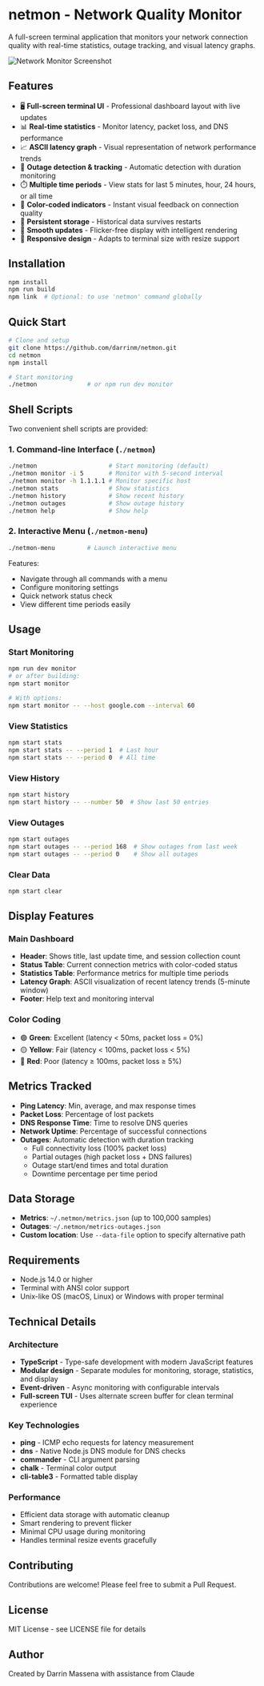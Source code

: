 # netmon - Network Quality Monitor

A full-screen terminal application that monitors your network connection quality with real-time statistics, outage tracking, and visual latency graphs.

![Network Monitor Screenshot](https://github.com/user-attachments/assets/b503cab5-af51-4657-b8a8-35ad9cf7fbdc)

## Features

- 🖥️ **Full-screen terminal UI** - Professional dashboard layout with live updates
- 📊 **Real-time statistics** - Monitor latency, packet loss, and DNS performance
- 📈 **ASCII latency graph** - Visual representation of network performance trends
- 🚨 **Outage detection & tracking** - Automatic detection with duration monitoring
- ⏱️ **Multiple time periods** - View stats for last 5 minutes, hour, 24 hours, or all time
- 🎨 **Color-coded indicators** - Instant visual feedback on connection quality
- 💾 **Persistent storage** - Historical data survives restarts
- 🔄 **Smooth updates** - Flicker-free display with intelligent rendering
- 📏 **Responsive design** - Adapts to terminal size with resize support

## Installation

```bash
npm install
npm run build
npm link  # Optional: to use 'netmon' command globally
```

## Quick Start

```bash
# Clone and setup
git clone https://github.com/darrinm/netmon.git
cd netmon
npm install

# Start monitoring
./netmon              # or npm run dev monitor
```

## Shell Scripts

Two convenient shell scripts are provided:

### 1. Command-line Interface (`./netmon`)
```bash
./netmon                    # Start monitoring (default)
./netmon monitor -i 5       # Monitor with 5-second interval
./netmon monitor -h 1.1.1.1 # Monitor specific host
./netmon stats              # Show statistics
./netmon history            # Show recent history
./netmon outages            # Show outage history
./netmon help               # Show help
```

### 2. Interactive Menu (`./netmon-menu`)
```bash
./netmon-menu         # Launch interactive menu
```

Features:
- Navigate through all commands with a menu
- Configure monitoring settings
- Quick network status check
- View different time periods easily

## Usage

### Start Monitoring
```bash
npm run dev monitor
# or after building:
npm start monitor

# With options:
npm start monitor -- --host google.com --interval 60
```

### View Statistics
```bash
npm start stats
npm start stats -- --period 1  # Last hour
npm start stats -- --period 0  # All time
```

### View History
```bash
npm start history
npm start history -- --number 50  # Show last 50 entries
```

### View Outages
```bash
npm start outages
npm start outages -- --period 168  # Show outages from last week
npm start outages -- --period 0    # Show all outages
```

### Clear Data
```bash
npm start clear
```

## Display Features

### Main Dashboard
- **Header**: Shows title, last update time, and session collection count
- **Status Table**: Current connection metrics with color-coded status
- **Statistics Table**: Performance metrics for multiple time periods
- **Latency Graph**: ASCII visualization of recent latency trends (5-minute window)
- **Footer**: Help text and monitoring interval

### Color Coding
- 🟢 **Green**: Excellent (latency < 50ms, packet loss = 0%)
- 🟡 **Yellow**: Fair (latency < 100ms, packet loss < 5%)
- 🔴 **Red**: Poor (latency ≥ 100ms, packet loss ≥ 5%)

## Metrics Tracked

- **Ping Latency**: Min, average, and max response times
- **Packet Loss**: Percentage of lost packets
- **DNS Response Time**: Time to resolve DNS queries
- **Network Uptime**: Percentage of successful connections
- **Outages**: Automatic detection with duration tracking
  - Full connectivity loss (100% packet loss)
  - Partial outages (high packet loss + DNS failures)
  - Outage start/end times and total duration
  - Downtime percentage per time period

## Data Storage

- **Metrics**: `~/.netmon/metrics.json` (up to 100,000 samples)
- **Outages**: `~/.netmon/metrics-outages.json`
- **Custom location**: Use `--data-file` option to specify alternative path

## Requirements

- Node.js 14.0 or higher
- Terminal with ANSI color support
- Unix-like OS (macOS, Linux) or Windows with proper terminal

## Technical Details

### Architecture
- **TypeScript** - Type-safe development with modern JavaScript features
- **Modular design** - Separate modules for monitoring, storage, statistics, and display
- **Event-driven** - Async monitoring with configurable intervals
- **Full-screen TUI** - Uses alternate screen buffer for clean terminal experience

### Key Technologies
- **ping** - ICMP echo requests for latency measurement
- **dns** - Native Node.js DNS module for DNS checks
- **commander** - CLI argument parsing
- **chalk** - Terminal color output
- **cli-table3** - Formatted table display

### Performance
- Efficient data storage with automatic cleanup
- Smart rendering to prevent flicker
- Minimal CPU usage during monitoring
- Handles terminal resize events gracefully

## Contributing

Contributions are welcome! Please feel free to submit a Pull Request.

## License

MIT License - see LICENSE file for details

## Author

Created by Darrin Massena with assistance from Claude
